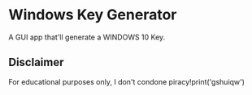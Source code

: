 # Windows Key Generator
A GUI app that'll generate a WINDOWS 10 Key.

## Disclaimer
For educational purposes only, I don't condone piracy!print('gshuiqw')